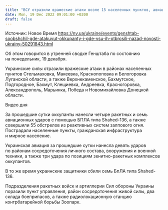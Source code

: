 ```yaml
---
title: "ВСУ отразили вражеские атаки возле 15 населенных пунктов, авиация и артиллерия успешно били по оккупантам — Генштаб"
date: Mon, 19 Dec 2022 09:01:00 +0200
draft: false
---
```

Источник: Новое Время https://nv.ua/ukraine/events/genshtab-soobshchil-gde-atakuyut-okkupanty-i-gde-vsu-ih-otbrosili-nazad-novosti-ukrainy-50291843.html


Об этом говорится в утренней сводке Генштаба по состоянию на понедельник, 19 декабря.

Украинские силы отразили вражеские атаки в районах населенных пунктов Стельмаховка, Макеевка, Краснопоповка и Белогоровка Луганской области, а также Верхнекаменское, Бахмутское, Подгородное, Бахмут, Клещиевка, Андреевка, Красногоровка, Александрополь, Марьинка, Победа и Новомихайловка Донецкой области.

 Видео дня   

За прошедшие сутки оккупанты нанесли четыре ракетных и семь авиационных ударов с помощью БПЛА типа Shahed-136, а также совершили 55 обстрелов из реактивных систем залпового огня. Пострадали населенные пункты, гражданская инфраструктура и мирное население.

Украинская авиация за прошедшие сутки нанесла девять ударов по районам сосредоточения личного состава, вооружения и военной техники, а также три удара по позициям зенитно-ракетных комплексов оккупантов.

В то же время украинские защитники сбили семь БпЛА типа Shahed-136.

Подразделения ракетных войск и артиллерии Сил обороны Украины поразили пункт управления, район сосредоточения живой силы, два склада боеприпасов, а также радиолокационную станцию контрбатарейной борьбы Зоопарк.
